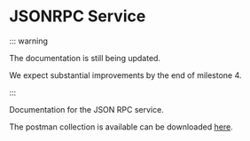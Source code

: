 # JSONRPC Service

::: warning

The documentation is still being updated.

We expect substantial improvements by the end of milestone 4.

:::

Documentation for the JSON RPC service.

The postman collection is available can be downloaded [here](/fcservice.postman_collection.json).
